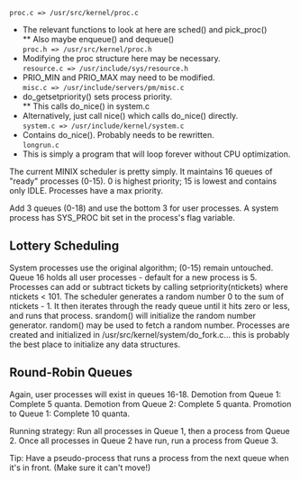 `proc.c => /usr/src/kernel/proc.c`  
* The relevant functions to look at here are sched() and pick_proc()  
** Also maybe enqueue() and dequeue()  
`proc.h => /usr/src/kernel/proc.h`  
* Modifying the proc structure here may be necessary.  
`resource.c => /usr/include/sys/resource.h`  
* PRIO_MIN and PRIO_MAX may need to be modified.  
`misc.c => /usr/include/servers/pm/misc.c`  
* do_getsetpriority() sets process priority.  
**  This calls do_nice() in system.c  
* Alternatively, just call nice() which calls do_nice() directly.  
`system.c => /usr/include/kernel/system.c`  
* Contains do_nice(). Probably needs to be rewritten.  
`longrun.c`  
* This is simply a program that will loop forever without CPU optimization.  

The current MINIX scheduler is pretty simply. It maintains 16 queues of "ready" processes (0-15). 0 is highest priority; 15 is lowest and contains only IDLE. Processes have a max priority.

Add 3 queues (0-18) and use the bottom 3 for user processes.
   A system process has SYS_PROC bit set in the process's flag variable.


Lottery Scheduling
------------------
System processes use the original algorithm; (0-15) remain untouched.
Queue 16 holds all user processes - default for a new process is 5. Processes can add or subtract tickets by calling setpriority(ntickets) where ntickets < 101.
The scheduler generates a random number 0 to the sum of ntickets - 1. It then iterates through the ready queue until it hits zero or less, and runs that process.
srandom() will initialize the random number generator. random() may be used to fetch a random number.
Processes are created and initialized in /usr/src/kernel/system/do_fork.c... this is probably the best place to initialize any data structures.


Round-Robin Queues
------------------
Again, user processes will exist in queues 16-18.
Demotion from Queue 1: Complete 5 quanta.
Demotion from Queue 2: Complete 5 quanta.
Promotion to  Queue 1: Complete 10 quanta.

Running strategy:
Run all processes in Queue 1, then a process from Queue 2. Once all processes in Queue 2 have run, run a process from Queue 3.

Tip:
Have a pseudo-process that runs a process from the next queue when it's in front. (Make sure it can't move!)

